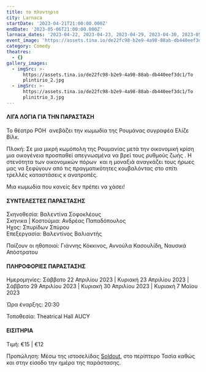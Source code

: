```yaml
---
title: το πλυντηριο
city: Larnaca
startDate: '2023-04-21T21:00:00.000Z'
endDate: '2023-05-06T21:00:00.000Z'
larnaca_dates: '2023-04-22, 2023-04-23, 2023-04-29, 2023-04-30, 2023-05-07'
event_image: 'https://assets.tina.io/de22fc98-b2e9-4a98-88ab-db440eef3dc1/To plintirio_1.jpg'
category: Comedy
theatres:
  - {}
gallery_images:
  - imgSrc: >-
      https://assets.tina.io/de22fc98-b2e9-4a98-88ab-db440eef3dc1/To
      plintirio_2.jpg
  - imgSrc: >-
      https://assets.tina.io/de22fc98-b2e9-4a98-88ab-db440eef3dc1/To
      plinitrio_3.jpg
---
```


#### ΛΙΓΑ ΛΟΓΙΑ ΓΙΑ ΤΗΝ ΠΑΡΑΣΤΑΣΗ

Το θέατρο ΡΟΗ  ανεβάζει την κωμωδία της Ρουμάνας συγραφέα Ελίζε Βίλκ.

Πλοκή: Σε μια μικρή κωμόπολη της Ρουμανίας μετά την οικονομική κρίση μια οικογένεια προσπαθεί απεγνωσμένα να βρεί τους ρυθμούς ζωής . Η στενότητα των οικονομικών πόρων  και η μοναξιά αναγκάζει τους ήρωες μας να ξεφύγουν από τις πραγματικότητες κουβαλόντας στο σπίτι τρελλές καταστάσεις κ ανατροπές.

Μια κωμωδία που κανείς δεν πρέπει να χάσει!

#### ΣΥΝΤΕΛΕΣΤΕΣ ΠΑΡΑΣΤΑΣΗΣ

Σκηνοθεσία: Βαλεντίνα Σοφοκλέους\
Σκηνικα | Κοστούμια: Ανδρέας Παπαδόπουλος\
Ηχος: Σπυρίδων Σπύρου\
Επεξεργασία: Βαλεντίνος Βαλιαντής 

Παίζουν οι ηθοποιοί: Γιάννης Κόκκινος, Αννούλα Κασουλίδη, Ναυσικά Απόστρατου

#### ΠΛΗΡΟΦΟΡΙΕΣ ΠΑΡΑΣΤΑΣΗΣ

Ημερομηνίες: Σάββατο 22 Απριλίου 2023 | Κυριακή 23 Απριλίου 2023 | Σάββατο 29 Απριλίου 2023 | Κυριακή 30 Απριλίου 2023 | Κυριακή 7 Μαϊου 2023

Ώρα έναρξης: 20:30

Τοποθεσία: Theatrical Hall AUCY

#### ΕΙΣΙΤΗΡΙΑ

Τιμή: €15 | €12

Προπώληση: Μέσω της ιστοσελίδας [Soldout](https://www.soldoutticketbox.com/to-plyntirio-tis-elise-wilk-2023/?lang=en), στο περίπτερο Τασία καθώς και στην είσοδο την ημέρα της παράστασης.
